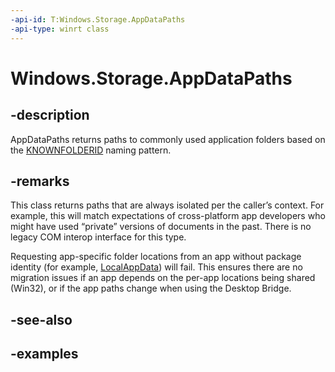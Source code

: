 ```yaml
---
-api-id: T:Windows.Storage.AppDataPaths
-api-type: winrt class
---
```


<!-- Class syntax.
public class AppDataPaths 
-->

# Windows.Storage.AppDataPaths

## -description
AppDataPaths returns paths to commonly used application folders based on the [KNOWNFOLDERID](/windows/desktop/shell/knownfolderid) naming pattern. 

## -remarks
This class returns paths that are always isolated per the caller’s context. For example, this will match expectations of cross-platform app developers who might have used “private” versions of documents in the past. There is no legacy COM interop interface for this type.

Requesting app-specific folder locations from an app without package identity (for example, [LocalAppData](appdatapaths_localappdata.md)) will fail. This ensures there are no migration issues if an app depends on the per-app locations being shared (Win32), or if the app paths change when using the Desktop Bridge.

## -see-also

## -examples

